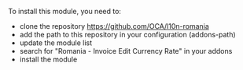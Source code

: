 To install this module, you need to:

- clone the repository <https://github.com/OCA/l10n-romania>
- add the path to this repository in your configuration (addons-path)
- update the module list
- search for "Romania - Invoice Edit Currency Rate" in your addons
- install the module
